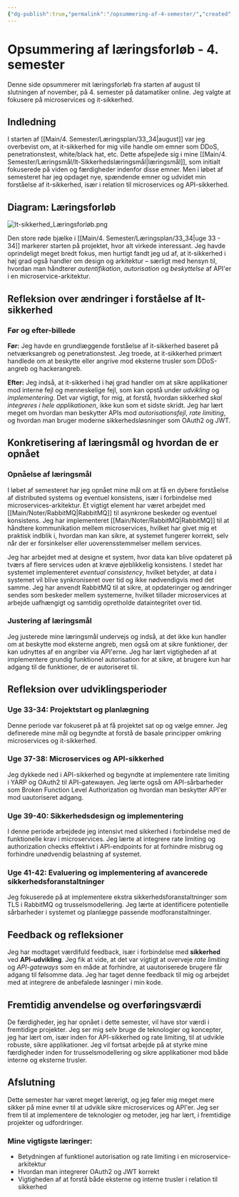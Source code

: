 ```yaml
---
{"dg-publish":true,"permalink":"/opsummering-af-4-semester/","created":"2024-11-06T08:44:04.025+01:00"}
---
```


# Opsummering af læringsforløb - 4. semester

Denne side opsummerer mit læringsforløb fra starten af august til slutningen af november, på 4. semester på datamatiker online. Jeg valgte at fokusere på microservices og it-sikkerhed.

## Indledning

I starten af [[Main/4. Semester/Læringsplan/33_34\|august]] var jeg overbevist om, at it-sikkerhed for mig ville handle om emner som DDoS, penetrationstest, white/black hat, etc. Dette afspejlede sig i mine [[Main/4. Semester/Læringsmål/It-Sikkerhedslæringsmål\|læringsmål]], som initialt fokuserede på viden og færdigheder indenfor disse emner. Men i løbet af semesteret har jeg opdaget nye, spændende emner og udvidet min forståelse af it-sikkerhed, især i relation til microservices og API-sikkerhed.

## Diagram: Læringsforløb

![It-sikkerhed_Læringsforløb.png](/img/user/Excalidraw/It-sikkerhed_L%C3%A6ringsforl%C3%B8b.png)

Den store røde bjælke i [[Main/4. Semester/Læringsplan/33_34\|uge 33 - 34]] markerer starten på projektet, hvor alt virkede interessant. Jeg havde oprindeligt meget bredt fokus, men hurtigt fandt jeg ud af, at it-sikkerhed i høj grad også handler om design og arkitektur – særligt med hensyn til, hvordan man håndterer *autentifikation*, *autorisation* og *beskyttelse* af API'er i en microservice-arkitektur.

## Refleksion over ændringer i forståelse af It-sikkerhed

### Før og efter-billede

**Før:**
Jeg havde en grundlæggende forståelse af it-sikkerhed baseret på netværksangreb og penetrationstest. Jeg troede, at it-sikkerhed primært handlede om at beskytte eller angrive mod eksterne trusler som DDoS-angreb og hackerangreb.

**Efter:**
Jeg indså, at it-sikkerhed i høj grad handler om at sikre applikationer mod interne fejl og menneskelige fejl, som kan opstå under *udvikling* og *implementering*. 
Det var vigtigt, for mig, at forstå, hvordan sikkerhed *skal integreres i hele applikationen*, ikke kun som et sidste skridt. Jeg har lært meget om hvordan man beskytter APIs mod *autorisationsfejl*, *rate limiting*, og hvordan man bruger moderne sikkerhedsløsninger som OAuth2 og JWT.

## Konkretisering af læringsmål og hvordan de er opnået

### Opnåelse af læringsmål

I løbet af semesteret har jeg opnået mine mål om at få en dybere forståelse af distributed systems og eventuel konsistens, især i forbindelse med microservices-arkitektur. Et vigtigt element har været arbejdet med [[Main/Noter/RabbitMQ\|RabbitMQ]] til asynkrone beskeder og eventuel konsistens. 
Jeg har implementeret [[Main/Noter/RabbitMQ\|RabbitMQ]] til at håndtere kommunikation mellem microservices, hvilket har givet mig et praktisk indblik i, hvordan man kan sikre, at systemet fungerer korrekt, selv når der er forsinkelser eller uoverensstemmelser mellem services.

Jeg har arbejdet med at designe et system, hvor data kan blive opdateret på tværs af flere services uden at kræve øjeblikkelig konsistens. I stedet har systemet implementeret *eventual consistency*, hvilket betyder, at data i systemet vil blive synkroniseret over tid og ikke nødvendigvis med det samme. Jeg har anvendt RabbitMQ til at sikre, at opdateringer og ændringer sendes som beskeder mellem systemerne, hvilket tillader microservices at arbejde uafhængigt og samtidig opretholde dataintegritet over tid.

### Justering af læringsmål

Jeg justerede mine læringsmål undervejs og indså, at det ikke kun handler om at beskytte mod eksterne angreb, men også om at sikre funktioner, der kan udnyttes af en angriber via API'erne. Jeg har lært vigtigheden af at implementere grundig funktionel autorisation for at sikre, at brugere kun har adgang til de funktioner, de er autoriseret til.

## Refleksion over udviklingsperioder

### Uge 33-34: Projektstart og planlægning

Denne periode var fokuseret på at få projektet sat op og vælge emner. Jeg definerede mine mål og begyndte at forstå de basale principper omkring microservices og it-sikkerhed.

### Uge 37-38: Microservices og API-sikkerhed

Jeg dykkede ned i API-sikkerhed og begyndte at implementere rate limiting i YARP og OAuth2 til API-gatewayen. Jeg lærte også om API-sårbarheder som Broken Function Level Authorization og hvordan man beskytter API'er mod uautoriseret adgang.

### Uge 39-40: Sikkerhedsdesign og implementering

I denne periode arbejdede jeg intensivt med sikkerhed i forbindelse med de funktionelle krav i microservices. Jeg lærte at integrere rate limiting og authorization checks effektivt i API-endpoints for at forhindre misbrug og forhindre unødvendig belastning af systemet.

### Uge 41-42: Evaluering og implementering af avancerede sikkerhedsforanstaltninger

Jeg fokuserede på at implementere ekstra sikkerhedsforanstaltninger som TLS i RabbitMQ og trusselsmodellering. Jeg lærte at identificere potentielle sårbarheder i systemet og planlægge passende modforanstaltninger.

## Feedback og refleksioner

Jeg har modtaget værdifuld feedback, især i forbindelse med **sikkerhed** ved **API-udvikling**. Jeg fik at vide, at det var vigtigt at overveje *rate limiting* og *API-gateways* som en måde at forhindre, at uautoriserede brugere får adgang til følsomme data. Jeg har taget denne feedback til mig og arbejdet med at integrere de anbefalede løsninger i min kode.

## Fremtidig anvendelse og overføringsværdi

De færdigheder, jeg har opnået i dette semester, vil have stor værdi i fremtidige projekter. Jeg ser mig selv bruge de teknologier og koncepter, jeg har lært om, især inden for API-sikkerhed og rate limiting, til at udvikle robuste, sikre applikationer. Jeg vil fortsat arbejde på at styrke mine færdigheder inden for trusselsmodellering og sikre applikationer mod både interne og eksterne trusler.

## Afslutning

Dette semester har været meget lærerigt, og jeg føler mig meget mere sikker på mine evner til at udvikle sikre microservices og API'er. Jeg ser frem til at implementere de teknologier og metoder, jeg har lært, i fremtidige projekter og udfordringer.

### Mine vigtigste læringer:

- Betydningen af funktionel autorisation og rate limiting i en microservice-arkitektur
- Hvordan man integrerer OAuth2 og JWT korrekt
- Vigtigheden af at forstå både eksterne og interne trusler i relation til sikkerhed

